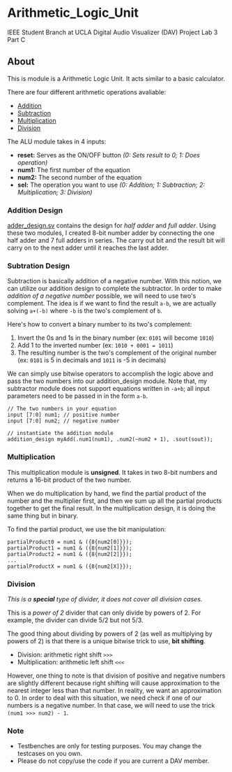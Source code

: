 # Arithmetic_Logic_Unit
IEEE Student Branch at UCLA Digital Audio Visualizer (DAV) Project Lab 3 Part C

## About
This is module is a Arithmetic Logic Unit. It acts similar to a basic calculator.

There are four different arithmetic operations avaliable:
* [Addition](https://github.com/yolanda10202/Arithmetic_Logic_Unit/blob/main/addition_design.sv)
* [Subtraction](https://github.com/yolanda10202/Arithmetic_Logic_Unit/blob/main/subtraction_design.sv)
* [Multiplication](https://github.com/yolanda10202/Arithmetic_Logic_Unit/blob/main/ALU_multiplier.sv)
* [Division](https://github.com/yolanda10202/Arithmetic_Logic_Unit/blob/main/divider_design.sv)

The ALU module takes in 4 inputs:
* **reset:** Serves as the ON/OFF button *(0: Sets result to 0; 1: Does operation)*
* **num1:** The first number of the equation
* **num2:** The second number of the equation
* **sel:** The operation you want to use *(0: Addition; 1: Subtraction; 2: Multiplication; 3: Division)*

### Addition Design
[adder_design.sv](https://github.com/yolanda10202/Arithmetic_Logic_Unit/blob/main/adders_design.sv) contains the design for *half adder* and *full adder*. Using these two modules, I created 8-bit number adder by connecting the one half adder and 7 full adders in series. The carry out bit and the result bit will carry on to the next adder until it reaches the last adder. 

### Subtration Design
Subtraction is basically addition of a negative number. With this notion, we can utilize our addition design to complete the subtractor. In order to make *addition of a negative number* possible, we will need to use two's complement. The idea is if we want to find the result `a-b`, we are actually solving `a+(-b)` where `-b` is the two's complement of `b`. 

Here's how to convert a binary number to its two's complement:
1. Invert the 0s and 1s in the binary number (ex: `0101` will become `1010`)
2. Add 1 to the inverted number (ex: `1010 + 0001 = 1011`)
3. The resulting number is the two's complement of the original number (ex: `0101` is 5 in decimals and `1011` is -5 in decimals)

We can simply use bitwise operators to accomplish the logic above and pass the two numbers into our addition_design module. Note that, my subtractor module does not support equations written in `-a+b`; all input parameters need to be passed in in the form `a-b`.
```
// The two numbers in your equation
input [7:0] num1; // positive number
input [7:0] num2; // negative number

// instantiate the addition module
addition_design myAdd(.num1(num1), .num2(~num2 + 1), .sout(sout));
```

### Multiplication
This multiplication module is **unsigned**. It takes in two 8-bit numbers and returns a 16-bit product of the two number. 

When we do multiplication by hand, we find the partial product of the number and the multiplier first, and then we sum up all the partial products together to get the final result. In the multiplication design, it is doing the same thing but in binary. 

To find the partial product, we use the bit manipulation:
```
partialProduct0 = num1 & ({8{num2[0]}});
partialProduct1 = num1 & ({8{num2[1]}});
partialProduct2 = num1 & ({8{num2[2]}});
...
partialProductX = num1 & ({8{num2[X]}});
```

### Division
*This is a **special** type of divider, it does not cover all division cases.*

This is a *power of 2* divider that can only divide by powers of 2. For example, the divider can divide 5/2 but not 5/3. 

The good thing about dividing by powers of 2 (as well as multiplying by powers of 2) is that there is a unique bitwise trick to use, **bit shifting**. 
* Division: arithmetic right shift `>>>`
* Multiplication: arithmetic left shift `<<<`

However, one thing to note is that division of positive and negative numbers are slightly different because right shifting will cause approximation to the nearest integer less than that number. In reality, we want an approximation to 0. In order to deal with this situation, we need check if one of our numbers is a negative number. In that case, we will need to use the trick `(num1 >>> num2) - 1`. 

### Note
* Testbenches are only for testing purposes. You may change the testcases on you own. 
* Please do not copy/use the code if you are current a DAV member.
